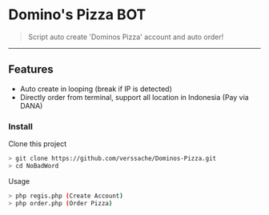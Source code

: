 # Domino's Pizza BOT
> Script auto create 'Dominos Pizza' account and auto order!

----
## Features
- Auto create in looping (break if IP is detected)
- Directly order from terminal, support all location in Indonesia (Pay via DANA)

### Install
Clone this project
```bash
> git clone https://github.com/verssache/Dominos-Pizza.git
> cd NoBadWord
```

Usage
```bash
> php regis.php (Create Account)
> php order.php (Order Pizza)
```
